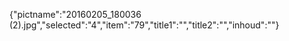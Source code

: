 {"pictname":"20160205_180036 (2).jpg","selected":"4","item":"79","title1":"","title2":"","inhoud":""}